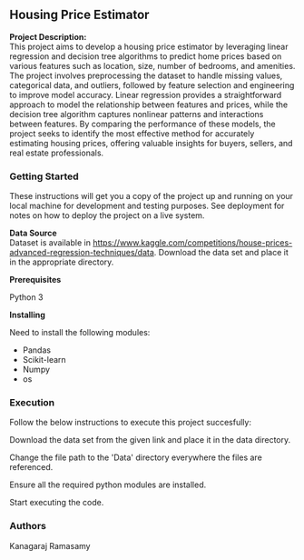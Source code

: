 ## Housing Price Estimator

**Project Description:** <br />
This project aims to develop a housing price estimator by leveraging linear regression and decision tree algorithms to predict home prices based on various features such as location, size, number of bedrooms, and amenities. The project involves preprocessing the dataset to handle missing values, categorical data, and outliers, followed by feature selection and engineering to improve model accuracy. Linear regression provides a straightforward approach to model the relationship between features and prices, while the decision tree algorithm captures nonlinear patterns and interactions between features. By comparing the performance of these models, the project seeks to identify the most effective method for accurately estimating housing prices, offering valuable insights for buyers, sellers, and real estate professionals.

### Getting Started <br />
These instructions will get you a copy of the project up and running on your local machine for development and testing purposes. See deployment for notes on how to deploy the project on a live system. 

**Data Source** <br />
Dataset is available in https://www.kaggle.com/competitions/house-prices-advanced-regression-techniques/data. Download the data set and place it in the appropriate directory.

**Prerequisites** <br />

Python 3


**Installing** <br />

Need to install the following modules:<br />

- Pandas
- Scikit-learn
- Numpy
- os

### Execution <br />
Follow the below instructions to execute this project succesfully:

Download the data set from the given link and place it in the data directory.

Change the file path to the 'Data' directory everywhere the files are referenced.

Ensure all the required python modules are installed.

Start executing the code.

### Authors <br />

Kanagaraj Ramasamy
